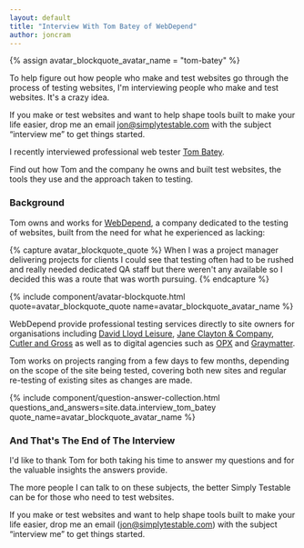```yaml
---
layout: default
title: "Interview With Tom Batey of WebDepend"
author: joncram
---
```


{% assign avatar_blockquote_avatar_name = "tom-batey" %}

To help figure out how people who make and test websites go through the process
of testing websites, I'm interviewing people who make and test websites.
It's a crazy idea.

If you make or test websites and want to help shape tools built
to make your life easier, drop me an email
[&#106;&#111;&#110;&#64;&#115;&#105;&#109;&#112;&#108;&#121;&#116;&#101;&#115;&#116;&#97;&#98;&#108;&#101;&#46;&#99;&#111;&#109;](mailto:&#106;&#111;&#110;&#64;&#115;&#105;&#109;&#112;&#108;&#121;&#116;&#101;&#115;&#116;&#97;&#98;&#108;&#101;&#46;&#99;&#111;&#109;)
with the subject &ldquo;interview me&rdquo; to get things started.

I recently interviewed professional web tester [Tom Batey](https://twitter.com/TomBatey).

Find out how Tom and the company he owns and built test websites, the
tools they use and the approach taken to testing.

### Background

Tom owns and works for [WebDepend](http://www.webdepend.co.uk/),
a company dedicated to the testing of websites, built from the need for
what he experienced as lacking:

{% capture avatar_blockquote_quote %}
When I was a project manager delivering projects for clients I could
see that testing often had to be rushed and really needed dedicated
QA staff but there weren't any available so I decided this was a
route that was worth pursuing.
{% endcapture %}

{% include component/avatar-blockquote.html quote=avatar_blockquote_quote name=avatar_blockquote_avatar_name %}

WebDepend provide professional testing services directly to site owners for
organisations including [David Lloyd Leisure](http://www.davidlloyd.co.uk/),
[Jane Clayton &amp; Company](http://www.janeclayton.co.uk/),
[Cutler and Gross](http://www.cutlerandgross.com/) as well
as to digital agencies such as [OPX](http://www.opx.co.uk/)
and [Graymatter](http://www.graymatter.co.uk/).

Tom works on projects ranging from a few days to few months, depending
on the scope of the site being tested, covering both new sites and
regular re-testing of existing sites as changes are made.

{% include component/question-answer-collection.html questions_and_answers=site.data.interview_tom_batey quote_name=avatar_blockquote_avatar_name %}

### And That's The End of The Interview

I'd like to thank Tom for both taking his time to answer my questions
and for the valuable insights the answers provide.

The more people I can talk to on these subjects, the better Simply Testable
can be for those who need to test websites.

If you make or test websites and want to help shape tools built
to make your life easier, drop me an email ([&#106;&#111;&#110;&#64;&#115;&#105;&#109;&#112;&#108;&#121;&#116;&#101;&#115;&#116;&#97;&#98;&#108;&#101;&#46;&#99;&#111;&#109;](mailto:&#106;&#111;&#110;&#64;&#115;&#105;&#109;&#112;&#108;&#121;&#116;&#101;&#115;&#116;&#97;&#98;&#108;&#101;&#46;&#99;&#111;&#109;))
with the subject &ldquo;interview me&rdquo; to get things started.
